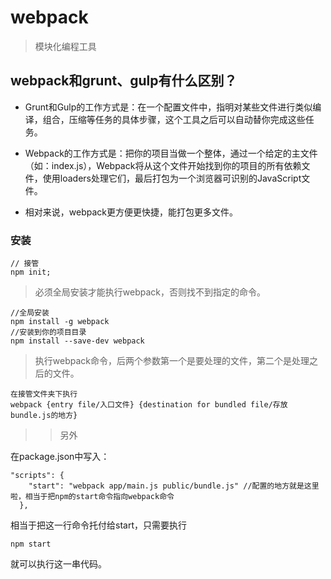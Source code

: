 # webpack

> 模块化编程工具

## webpack和grunt、gulp有什么区别？

* Grunt和Gulp的工作方式是：在一个配置文件中，指明对某些文件进行类似编译，组合，压缩等任务的具体步骤，这个工具之后可以自动替你完成这些任务。

* Webpack的工作方式是：把你的项目当做一个整体，通过一个给定的主文件（如：index.js），Webpack将从这个文件开始找到你的项目的所有依赖文件，使用loaders处理它们，最后打包为一个浏览器可识别的JavaScript文件。

* 相对来说，webpack更方便更快捷，能打包更多文件。

### 安装

```
// 接管
npm init;
```

> 必须全局安装才能执行webpack，否则找不到指定的命令。

```
//全局安装
npm install -g webpack
//安装到你的项目目录
npm install --save-dev webpack
```

> 执行webpack命令，后两个参数第一个是要处理的文件，第二个是处理之后的文件。

```
在接管文件夹下执行
webpack {entry file/入口文件} {destination for bundled file/存放bundle.js的地方}
```

> > 另外

在package.json中写入：

```
"scripts": {
    "start": "webpack app/main.js public/bundle.js" //配置的地方就是这里啦，相当于把npm的start命令指向webpack命令
  },
```

相当于把这一行命令托付给start，只需要执行

```
npm start
```

就可以执行这一串代码。


